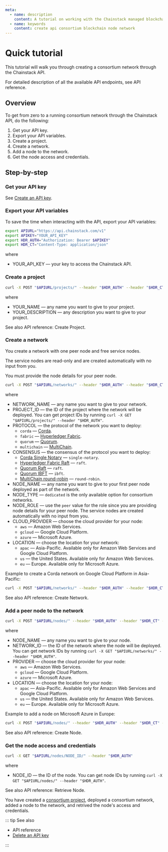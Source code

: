 ```yaml
---
meta:
  - name: description
    content: A tutorial on working with the Chainstack managed blockchain services through API.
  - name: keywords
    content: create api consortium blockchain node network
---
```


# Quick tutorial

This tutorial will walk you through creating a consortium network through the Chainstack API.

For detailed description of all the available API endpoints, see <a :href="$themeConfig.apiDocsURL" target="_blank">API reference</a>.

## Overview

To get from zero to a running consortium network through the Chainstack API, do the following:

1. Get your API key.
1. Export your API variables.
1. Create a project.
1. Create a network.
1. Add a node to the network.
1. Get the node access and credentials.

## Step-by-step

### Get your API key

See [Create an API key](/platform/create-an-api-key).

### Export your API variables

To save the time when interacting with the API, export your API variables:

``` sh
export APIURL="https://api.chainstack.com/v1"
export APIKEY="YOUR_API_KEY"
export HDR_AUTH="Authorization: Bearer $APIKEY"
export HDR_CT="Content-Type: application/json"
```

where

* YOUR_API_KEY — your key to access the Chainstack API.

### Create a project

``` sh
curl -X POST "$APIURL/projects/" --header "$HDR_AUTH" --header "$HDR_CT" --data '{"name":"YOUR_NAME","description":"YOUR_DESCRIPTION"}'
```

where

* YOUR_NAME — any name you want to give to your project.
* YOUR_DESCRIPTION — any description you want to give to your project.

See also API reference: <a :href="$themeConfig.apiDocsURL + '#operation/createProject'" target="_blank">Create Project</a>.

### Create a network

You create a network with one peer node and free service nodes.

The service nodes are read-only and are created automatically with no input from you.

You must provide the node details for your peer node.

``` sh
curl -X POST "$APIURL/networks/" --header "$HDR_AUTH" --header "$HDR_CT" --data '{"name":"NETWORK_NAME","project":"PROJECT_ID","protocol":"PROTOCOL","configuration":{"consensus":"CONSENSUS"},"nodes":[{"name":"NODE_NAME","type":"NODE_TYPE","role":"NODE_ROLE","provider":"CLOUD_PROVIDER","region":"LOCATION","configuration":{}}]}'
```

where

* NETWORK_NAME — any name you want to give to your network.
* PROJECT_ID — the ID of the project where the network will be deployed. You can get project IDs by running `curl -X GET "$APIURL/projects/" --header "$HDR_AUTH"`.
* PROTOCOL — the protocol of the network you want to deploy:
	* `corda` — [Corda](/blockchains/corda).
	* `fabric` — [Hyperledger Fabric](/blockchains/fabric).
	* `quorum` — [Quorum](/blockchains/quorum).
	* `multichain` — [MultiChain](/blockchains/multichain).
* CONSENSUS — the consensus of the protocol you want to deploy:
	* [Corda Single Notary](/blockchains/corda#consensus) — `single-notary`.
	* [Hyperledger Fabric Raft](/blockchains/fabric#consensus) — `raft`.
	* [Quorum Raft](/blockchains/quorum#raft) — `raft`.
	* [Quorum IBFT](/blockchains/quorum#ibft) — `ibft`.
	* [MultiChain round-robin](/blockchains/multichain#consensus) — `round-robin`.
* NODE_NAME — any name you want to give to your first peer node deployed as part of the network.
* NODE_TYPE — `dedicated` is the only available option for consortium networks.
* NODE_ROLE — use the `peer` value for the role since you are providing node details for your peer node. The service nodes are created automatically with no input from you.
* CLOUD_PROVIDER — choose the cloud provider for your node:
	* `aws` — Amazon Web Services.
	* `gcloud` — Google Cloud Platform.
	* `azure` — Microsoft Azure.
* LOCATION — choose the location for your network:
	* `apac` — Asia-Pacific. Available only for Amazon Web Services and Google Cloud Platform.
	* `us` — the United States. Available only for Amazon Web Services.
	* `eu` — Europe. Available only for Microsoft Azure.

Example to create a Corda network on Google Cloud Platform in Asia-Pacific:

``` sh
curl -X POST "$APIURL/networks/" --header "$HDR_AUTH" --header "$HDR_CT" --data '{"name":"NETWORK_NAME","project":"PR-123-456","protocol":"corda","configuration":{"consensus":"single-notary"},"nodes":[{"name":"My node name","type":"dedicated","role":"peer","provider":"gcloud","region":"apac","configuration":{}}]}'
```

See also API reference: <a :href="$themeConfig.apiDocsURL + '#operation/createNetwork'" target="_blank">Create Network</a>.

### Add a peer node to the network

``` sh
curl -X POST "$APIURL/nodes/" --header "$HDR_AUTH" --header "$HDR_CT" --data '{"name":"NODE_NAME","network":"NETWORK_ID","type": "dedicated","role":"peer","provider":"PROVIDER","region":"LOCATION","configuration":{}}'
```

where

* NODE_NAME — any name you want to give to your node.
* NETWORK_ID — the ID of the network where the node will be deployed. You can get network IDs by running `curl -X GET "$APIURL/networks/" --header "$HDR_AUTH"`.
* PROVIDER — choose the cloud provider for your node:
	* `aws` — Amazon Web Services.
	* `gcloud` — Google Cloud Platform.
	* `azure` — Microsoft Azure.
* LOCATION — choose the location for your node:
	* `apac` — Asia-Pacific. Available only for Amazon Web Services and Google Cloud Platform.
	* `us` — the United States. Available only for Amazon Web Services.
	* `eu` — Europe. Available only for Microsoft Azure.

Example to add a node on Microsoft Azure in Europe:

``` sh
curl -X POST "$APIURL/nodes/" --header "$HDR_AUTH" --header "$HDR_CT" --data '{"name":"My node name","network":"NW-123-456-7","type": "dedicated","role":"peer","provider":"azure","region":"eu","configuration":{}}'
```

See also API reference: <a :href="$themeConfig.apiDocsURL + '#operation/createNode'" target="_blank">Create Node</a>.

### Get the node access and credentials

``` sh
curl -X GET "$APIURL/nodes/NODE_ID/" --header "$HDR_AUTH"
```

where

* NODE_ID — the ID of the node. You can get node IDs by running `curl -X GET "$APIURL/nodes/" --header "$HDR_AUTH"`.

See also API reference: <a :href="$themeConfig.apiDocsURL + '#operation/retrieveNode'" target="_blank">Retrieve Node</a>.

You have created a [consortium project](/glossary/consortium-project), deployed a consortium network, added a node to the network, and retrived the node's access and credentials.

::: tip See also

* <a :href="$themeConfig.apiDocsURL" target="_blank">API reference</a>
* [Delete an API key](/platform/delete-an-api-key)

:::
